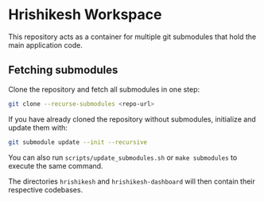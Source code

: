 # Hrishikesh Workspace

This repository acts as a container for multiple git submodules that hold the main application code.

## Fetching submodules

Clone the repository and fetch all submodules in one step:

```bash
git clone --recurse-submodules <repo-url>
```

If you have already cloned the repository without submodules, initialize and update them with:

```bash
git submodule update --init --recursive
```

You can also run `scripts/update_submodules.sh` or `make submodules` to execute the same command.

The directories `hrishikesh` and `hrishikesh-dashboard` will then contain their respective codebases.

